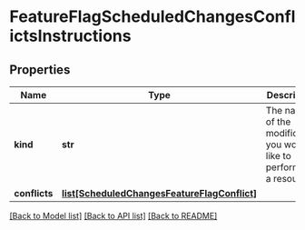 # FeatureFlagScheduledChangesConflictsInstructions

## Properties
Name | Type | Description | Notes
------------ | ------------- | ------------- | -------------
**kind** | **str** | The name of the modification you would like to perform on a resource. | [optional] 
**conflicts** | [**list[ScheduledChangesFeatureFlagConflict]**](ScheduledChangesFeatureFlagConflict.md) |  | [optional] 

[[Back to Model list]](../README.md#documentation-for-models) [[Back to API list]](../README.md#documentation-for-api-endpoints) [[Back to README]](../README.md)


